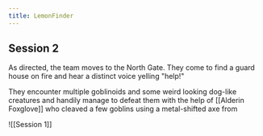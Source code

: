 ```yaml
---
title: LemonFinder
---
```

## Session 2

As directed, the team moves to the North Gate. They come to find a guard house on fire and hear a distinct voice yelling "help!"

They encounter multiple goblinoids and some weird looking dog-like creatures and handily manage to defeat them with the help of [[Alderin Foxglove]] who cleaved a few goblins using a metal-shifted axe from 







![[Session 1]]